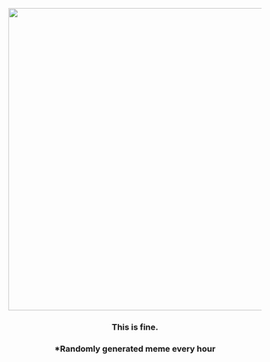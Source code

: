 <p align="center">
        <img src="https://i.redd.it/2egf8q9imhn81.jpg" width="600" height="600">
        </p>
        <h3 align="center">This is fine.</h3>
        <h3 align="center">*Randomly generated meme every hour</h3>
    